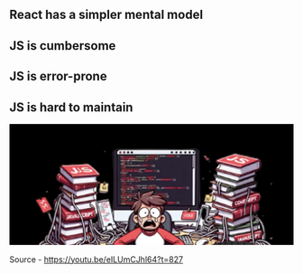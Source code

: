 ## React has a simpler mental model
## JS is cumbersome
## JS is error-prone
## JS is hard to maintain
![alt text](03-problem-with-js.png)

Source - https://youtu.be/eILUmCJhl64?t=827